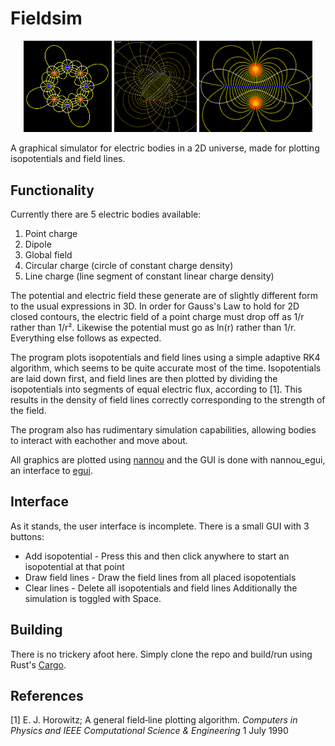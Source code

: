 # Fieldsim

<p align="center">
<img src="images/field3.png" width="28%"> <img src="images/field4.png" width="26.1%"> <img src="images/field5.png" width="35.9%">
</p>

A graphical simulator for electric bodies in a 2D universe, made for plotting isopotentials and field lines.

## Functionality

Currently there are 5 electric bodies available:
1. Point charge
2. Dipole
3. Global field
4. Circular charge (circle of constant charge density)
5. Line charge (line segment of constant linear charge density)

The potential and electric field these generate are of slightly different form to the usual expressions in 3D. In order for Gauss's Law to hold for 2D closed contours, the electric field of a point charge must drop off as 1/r rather than 1/r². Likewise the potential must go as ln(r) rather than 1/r. Everything else follows as expected.

The program plots isopotentials and field lines using a simple adaptive RK4 algorithm, which seems to be quite accurate most of the time. Isopotentials are laid down first, and field lines are then plotted by dividing the isopotentials into segments of equal electric flux, according to [1]. This results in the density of field lines correctly corresponding to the strength of the field.

The program also has rudimentary simulation capabilities, allowing bodies to interact with eachother and move about.

All graphics are plotted using [nannou](https://nannou.cc/) and the GUI is done with nannou\_egui, an interface to [egui](https://github.com/emilk/egui).

## Interface

As it stands, the user interface is incomplete. There is a small GUI with 3 buttons:
* Add isopotential - Press this and then click anywhere to start an isopotential at that point
* Draw field lines - Draw the field lines from all placed isopotentials
* Clear lines - Delete all isopotentials and field lines
Additionally the simulation is toggled with Space.

## Building

There is no trickery afoot here. Simply clone the repo and build/run using Rust's [Cargo](https://doc.rust-lang.org/cargo/index.html).

## References

[1] E. J. Horowitz; A general field‐line plotting algorithm. _Computers in Physics and IEEE Computational Science & Engineering_ 1 July 1990
